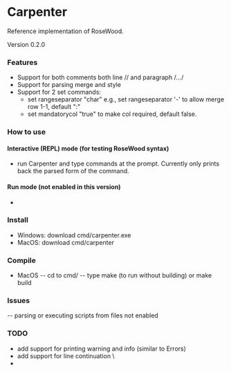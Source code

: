 # Carpenter
Reference implementation of RoseWood. 

Version 0.2.0

### Features
- Support for both comments both line // and paragraph /*...*/
- Support for parsing merge and style
- Support for 2 set commands:
    - set rangeseparator "char" e.g., set rangeseparator '-' to allow merge row 1-1, default ":"
    - set mandatorycol "true" to make col required, default false.

### How to use
#### Interactive (REPL) mode (for testing RoseWood syntax)
- run Carpenter and type commands at the prompt. Currently only prints back the parsed form of the command.

#### Run mode (not enabled in this version)
- 
### Install
- Windows: download cmd/carpenter.exe
- MacOS: download cmd/carpenter

### Compile
- MacOS
-- cd to cmd/
-- type make (to run without building) or make build

### Issues
-- parsing or executing scripts from files not enabled

### TODO
- add support for printing warning and info (similar to Errors)
- add support for line continuation \\
-  

